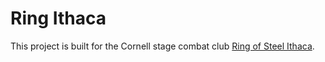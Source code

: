 # Ring Ithaca
This project is built for the Cornell stage combat club [Ring of Steel Ithaca](https://ring-of-steel-ithaca.netlify.app/). 
